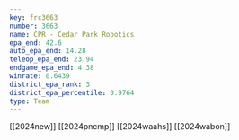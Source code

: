 ```yaml
---
key: frc3663
number: 3663
name: CPR - Cedar Park Robotics
epa_end: 42.6
auto_epa_end: 14.28
teleop_epa_end: 23.94
endgame_epa_end: 4.38
winrate: 0.6439
district_epa_rank: 3
district_epa_percentile: 0.9764
type: Team
---
```

[[2024new]]
[[2024pncmp]]
[[2024waahs]]
[[2024wabon]]
